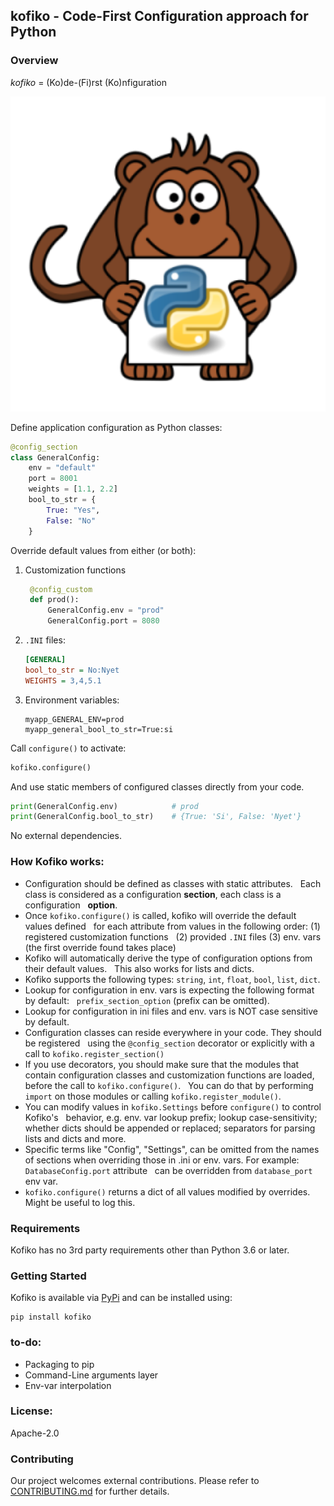 ## kofiko - Code-First Configuration approach for Python 

### Overview

*kofiko* = (Ko)de-(Fi)rst (Ko)nfiguration

![](docs/kofiko-python.png)

Define application configuration as Python classes:

```python
@config_section
class GeneralConfig:
    env = "default"
    port = 8001
    weights = [1.1, 2.2]
    bool_to_str = {
        True: "Yes",
        False: "No"
    }
```

Override default values from either (or both):
1. Customization functions
   ```python
    @config_custom
    def prod():
        GeneralConfig.env = "prod"
        GeneralConfig.port = 8080
    ```

1. `.INI` files:
    ```ini
    [GENERAL]
    bool_to_str = No:Nyet
    WEIGHTS = 3,4,5.1
    ```

1. Environment variables:  
   ```
   myapp_GENERAL_ENV=prod 
   myapp_general_bool_to_str=True:si
   ```

Call `configure()` to activate:
```python
kofiko.configure()
```

And use static members of configured classes directly from your code.
```python
print(GeneralConfig.env)            # prod
print(GeneralConfig.bool_to_str)    # {True: 'Si', False: 'Nyet'}
```

No external dependencies. 

### How Kofiko works:

* Configuration should be defined as classes with static attributes. 
  Each class is considered as a configuration **section**, each class is a configuration 
  **option**.
* Once `kofiko.configure()` is called, kofiko will override the default values defined
  for each attribute from values in the following order: (1) registered customization functions
  (2) provided `.INI` files (3) env. vars (the first override found takes place)
* Kofiko will automatically derive the type of configuration options from their default values. 
  This also works for lists and dicts.
* Kofiko supports the following types: `string`, `int`, `float`, `bool`, `list`, `dict`.   
* Lookup for configuration in env. vars is expecting the following format by default: 
  `prefix_section_option` (prefix can be omitted).
* Lookup for configuration in ini files and env. vars is NOT case sensitive by default.  
* Configuration classes can reside everywhere in your code. They should be registered 
  using the `@config_section` decorator or explicitly with a call to `kofiko.register_section()`
* If you use decorators, you should make sure that the modules that contain configuration classes and customization functions are loaded, before the call to `kofiko.configure()`. 
  You can do that by performing `import` on those modules or calling `kofiko.register_module()`.
* You can modify values in `kofiko.Settings` before `configure()` to control Kofiko's 
  behavior, e.g. env. var lookup prefix; lookup case-sensitivity; whether dicts should be appended or replaced; separators for parsing lists and dicts and more.
* Specific terms like "Config", "Settings", can be omitted from the names of sections when overriding those in .ini or env. vars. For example: `DatabaseConfig.port` attribute 
  can be overridden from `database_port` env var.
* `kofiko.configure()` returns a dict of all values modified by overrides. Might be useful to log this.

### Requirements

Kofiko has no 3rd party requirements other than Python 3.6 or later.

### Getting Started

Kofiko is available via [PyPi](https://pypi.org/project/kofiko) and can be installed using:

```
pip install kofiko
```

### to-do:

* Packaging to pip
* Command-Line arguments layer
* Env-var interpolation
  
### License: 
Apache-2.0

### Contributing 

Our project welcomes external contributions. Please refer to [CONTRIBUTING.md](CONTRIBUTING.md) for further details.
